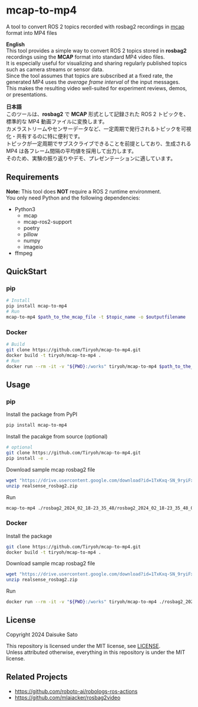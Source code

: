 # mcap-to-mp4

A tool to convert ROS 2 topics recorded with rosbag2 recordings in [mcap](https://mcap.dev/) format into MP4 files

**English**  
This tool provides a simple way to convert ROS 2 topics stored in **rosbag2** recordings using the **MCAP** format into standard MP4 video files.  
It is especially useful for visualizing and sharing regularly published topics such as camera streams or sensor data.  
Since the tool assumes that topics are subscribed at a fixed rate, the generated MP4 uses the *average frame interval* of the input messages.  
This makes the resulting video well-suited for experiment reviews, demos, or presentations.  

**日本語**  
このツールは、**rosbag2** で **MCAP** 形式として記録された ROS 2 トピックを、標準的な MP4 動画ファイルに変換します。  
カメラストリームやセンサーデータなど、一定周期で発行されるトピックを可視化・共有するのに特に便利です。  
トピックが一定周期でサブスクライブできることを前提としており、生成される MP4 は各フレーム間隔の平均値を採用して出力します。  
そのため、実験の振り返りやデモ、プレゼンテーションに適しています。  

## Requirements

**Note:** This tool does **NOT** require a ROS 2 runtime environment.  
You only need Python and the following dependencies:

* Python3
    * mcap
    * mcap-ros2-support
    * poetry
    * pillow
    * numpy
    * imageio
* ffmpeg

## QuickStart

### pip

```sh
# Install
pip install mcap-to-mp4
# Run
mcap-to-mp4 $path_to_the_mcap_file -t $topic_name -o $outputfilename
```


### Docker

```sh
# Build
git clone https://github.com/Tiryoh/mcap-to-mp4.git
docker build -t tiryoh/mcap-to-mp4 .
# Run
docker run --rm -it -v "${PWD}:/works" tiryoh/mcap-to-mp4 $path_to_the_mcap_file -t $topic_name -o $outputfilename
```
## Usage

### pip

Install the package from PyPI

```sh
pip install mcap-to-mp4
```

Install the pacakge from source (optional)

```sh
# optional
git clone https://github.com/Tiryoh/mcap-to-mp4.git
pip install -e .
```

Download sample mcap rosbag2 file

```sh
wget "https://drive.usercontent.google.com/download?id=1TxKxq-SN_9ryiFxH6kQG07Gy90_bpnWW&confirm=xxx" -O "realsense_rosbag2.zip"
unzip realsense_rosbag2.zip
```

Run

```sh
mcap-to-mp4 ./rosbag2_2024_02_18-23_35_48/rosbag2_2024_02_18-23_35_48_0.mcap -t /camera/color/image_raw -o output.mp4
```

### Docker

Install the package

```sh
git clone https://github.com/Tiryoh/mcap-to-mp4.git
docker build -t tiryoh/mcap-to-mp4 .
```

Download sample mcap rosbag2 file

```sh
wget "https://drive.usercontent.google.com/download?id=1TxKxq-SN_9ryiFxH6kQG07Gy90_bpnWW&confirm=xxx" -O "realsense_rosbag2.zip"
unzip realsense_rosbag2.zip
```

Run

```sh
docker run --rm -it -v "${PWD}:/works" tiryoh/mcap-to-mp4 ./rosbag2_2024_02_18-23_35_48/rosbag2_2024_02_18-23_35_48_0.mcap -t /camera/color/image_raw -o output.mp4
```


## License

Copyright 2024 Daisuke Sato

This repository is licensed under the MIT license, see [LICENSE](./LICENSE).  
Unless attributed otherwise, everything in this repository is under the MIT license.

## Related Projects

* https://github.com/roboto-ai/robologs-ros-actions
* https://github.com/mlaiacker/rosbag2video

